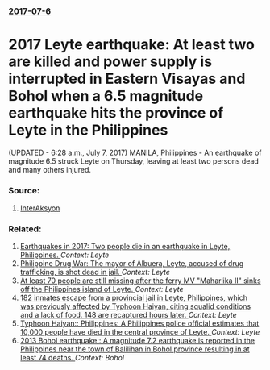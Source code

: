 ### [2017-07-6](/news/2017/07/6/index.md)

# 2017 Leyte earthquake: At least two are killed and power supply is interrupted in Eastern Visayas and Bohol when a 6.5 magnitude earthquake hits the province of Leyte in the Philippines 

(UPDATED - 6:28 a.m., July 7, 2017) MANILA, Philippines - An earthquake of magnitude 6.5 struck Leyte on Thursday, leaving at least two persons dead and many others injured.


### Source:

1. [InterAksyon](http://www.interaksyon.com/magnitude-6-5-quake-hits-jaro-leyte-damage-aftershocks-expected/)

### Related:

1. [Earthquakes in 2017: Two people die in an earthquake in Leyte, Philippines. ](/news/2017/08/23/earthquakes-in-2017-two-people-die-in-an-earthquake-in-leyte-philippines.md) _Context: Leyte_
2. [Philippine Drug War: The mayor of Albuera, Leyte, accused of drug trafficking, is shot dead in jail. ](/news/2016/11/5/philippine-drug-war-the-mayor-of-albuera-leyte-accused-of-drug-trafficking-is-shot-dead-in-jail.md) _Context: Leyte_
3. [At least 70 people are still missing after the ferry MV "Maharlika II" sinks off the Philippines island of Leyte. ](/news/2014/09/14/at-least-70-people-are-still-missing-after-the-ferry-mv-maharlika-ii-sinks-off-the-philippines-island-of-leyte.md) _Context: Leyte_
4. [182 inmates escape from a provincial jail in Leyte, Philippines, which was previously affected by Typhoon Haiyan, citing squalid conditions and a lack of food. 148 are recaptured hours later. ](/news/2014/01/30/182-inmates-escape-from-a-provincial-jail-in-leyte-philippines-which-was-previously-affected-by-typhoon-haiyan-citing-squalid-conditions.md) _Context: Leyte_
5. [Typhoon Haiyan:: Philippines: A Philippines police official estimates that 10,000 people have died in the central province of Leyte. ](/news/2013/11/10/typhoon-haiyan-philippines-a-philippines-police-official-estimates-that-10-000-people-have-died-in-the-central-province-of-leyte.md) _Context: Leyte_
6. [2013 Bohol earthquake:: A magnitude 7.2 earthquake is reported in the Philippines near the town of Balilihan in Bohol province resulting in at least 74 deaths. ](/news/2013/10/15/2013-bohol-earthquake-a-magnitude-7-2-earthquake-is-reported-in-the-philippines-near-the-town-of-balilihan-in-bohol-province-resulting-in.md) _Context: Bohol_
